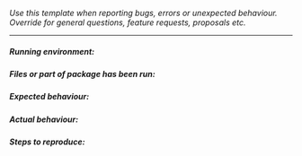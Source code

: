 _Use this template when reporting bugs, errors or unexpected behaviour. 
Override for general questions, feature requests, proposals etc._

--------

##### Running environment:



##### Files or part of package has been run:



##### Expected behaviour:



##### Actual behaviour:



##### Steps to reproduce: